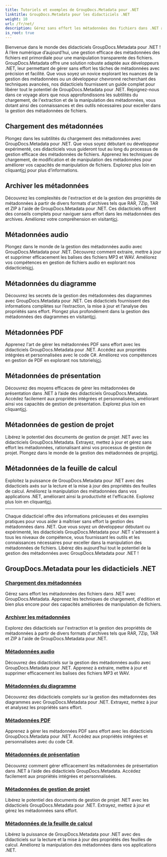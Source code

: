 ```yaml
---
title: Tutoriels et exemples de GroupDocs.Metadata pour .NET
linktitle: GroupDocs.Metadata pour les didacticiels .NET
weight: 10
url: /fr/net/
description: Gérez sans effort les métadonnées des fichiers dans .NET avec GroupDocs.Metadata. Apprenez les techniques de chargement, d'édition et bien plus encore pour des capacités améliorées de manipulation de fichiers.
is_root: true
---
```

Bienvenue dans le monde des didacticiels GroupDocs.Metadata pour .NET ! À l’ère numérique d’aujourd’hui, une gestion efficace des métadonnées des fichiers est primordiale pour une manipulation transparente des fichiers. GroupDocs.Metadata offre une solution robuste adaptée aux développeurs .NET, leur permettant de gérer sans effort les tâches de métadonnées avec précision et facilité. Que vous soyez un novice explorant les nuances de la gestion des métadonnées ou un développeur chevronné recherchant des techniques avancées, nos didacticiels fournissent un guide complet pour libérer tout le potentiel de GroupDocs.Metadata pour .NET. Rejoignez-nous dans ce voyage alors que nous approfondissons les subtilités du chargement, de l'extraction et de la manipulation des métadonnées, vous dotant ainsi des connaissances et des outils nécessaires pour exceller dans la gestion des métadonnées de fichiers.

## Chargement des métadonnées  
Plongez dans les subtilités du chargement des métadonnées avec GroupDocs.Metadata pour .NET. Que vous soyez débutant ou développeur expérimenté, ces didacticiels vous guideront tout au long du processus de gestion efficace des métadonnées de fichiers. Apprenez les techniques de chargement, de modification et de manipulation des métadonnées pour améliorer vos capacités de manipulation de fichiers. Explorez plus loin en cliquant[ici](./metadata-loading/) pour plus d’informations.

## Archiver les métadonnées  
 Découvrez les complexités de l'extraction et de la gestion des propriétés de métadonnées à partir de divers formats d'archives tels que RAR, 7Zip, TAR et ZIP à l'aide de GroupDocs.Metadata pour .NET. Ces didacticiels offrent des conseils complets pour naviguer sans effort dans les métadonnées des archives. Améliorez votre compréhension en visitant[ici](./archive-metadata/).

## Métadonnées audio  
 Plongez dans le monde de la gestion des métadonnées audio avec GroupDocs.Metadata pour .NET. Découvrez comment extraire, mettre à jour et supprimer efficacement les balises des fichiers MP3 et WAV. Améliorez vos compétences en gestion de fichiers audio en explorant nos didacticiels[ici](./audio-metadata/).

## Métadonnées du diagramme  
Découvrez les secrets de la gestion des métadonnées des diagrammes avec GroupDocs.Metadata pour .NET. Ces didacticiels fournissent des informations complètes sur l’extraction, la mise à jour et l’analyse des propriétés sans effort. Plongez plus profondément dans la gestion des métadonnées des diagrammes en visitant[ici](./diagram-metadata/).

## Métadonnées PDF  
 Apprenez l'art de gérer les métadonnées PDF sans effort avec les didacticiels GroupDocs.Metadata pour .NET. Accédez aux propriétés intégrées et personnalisées avec le code C#. Améliorez vos compétences en gestion de PDF en explorant nos tutoriels[ici](./pdf-metadata/).

## Métadonnées de présentation  
 Découvrez des moyens efficaces de gérer les métadonnées de présentation dans .NET à l’aide des didacticiels GroupDocs.Metadata. Accédez facilement aux propriétés intégrées et personnalisées, améliorant ainsi vos capacités de gestion de présentation. Explorez plus loin en cliquant[ici](./presentation-metadata/).

## Métadonnées de gestion de projet  
 Libérez le potentiel des documents de gestion de projet .NET avec les didacticiels GroupDocs.Metadata. Extrayez, mettez à jour et gérez sans effort les métadonnées, rationalisant ainsi vos processus de gestion de projet. Plongez dans le monde de la gestion des métadonnées de projet[ici](./project-management-metadata/).

## Métadonnées de la feuille de calcul  
Exploitez la puissance de GroupDocs.Metadata pour .NET avec des didacticiels axés sur la lecture et la mise à jour des propriétés des feuilles de calcul. Améliorez la manipulation des métadonnées dans vos applications .NET, améliorant ainsi la productivité et l'efficacité. Explorez plus loin en cliquant[ici](./spreadsheet-metadata/).

----
Chaque didacticiel offre des informations précieuses et des exemples pratiques pour vous aider à maîtriser sans effort la gestion des métadonnées dans .NET. Que vous soyez un développeur débutant ou expérimenté, les didacticiels GroupDocs.Metadata pour .NET s'adressent à tous les niveaux de compétence, vous fournissant les outils et les connaissances nécessaires pour exceller dans la manipulation des métadonnées de fichiers. Libérez dès aujourd’hui tout le potentiel de la gestion des métadonnées avec GroupDocs.Metadata pour .NET ! 

## GroupDocs.Metadata pour les didacticiels .NET
### [Chargement des métadonnées](./metadata-loading/)
Gérez sans effort les métadonnées des fichiers dans .NET avec GroupDocs.Metadata. Apprenez les techniques de chargement, d'édition et bien plus encore pour des capacités améliorées de manipulation de fichiers.
### [Archiver les métadonnées](./archive-metadata/)
Explorez des didacticiels sur l'extraction et la gestion des propriétés de métadonnées à partir de divers formats d'archives tels que RAR, 7Zip, TAR et ZIP à l'aide de GroupDocs.Metadata pour .NET.
### [Métadonnées audio](./audio-metadata/)
Découvrez des didacticiels sur la gestion des métadonnées audio avec GroupDocs.Metadata pour .NET. Apprenez à extraire, mettre à jour et supprimer efficacement les balises des fichiers MP3 et WAV.
### [Métadonnées du diagramme](./diagram-metadata/)
Découvrez des didacticiels complets sur la gestion des métadonnées des diagrammes avec GroupDocs.Metadata pour .NET. Extrayez, mettez à jour et analysez les propriétés sans effort.
### [Métadonnées PDF](./pdf-metadata/)
Apprenez à gérer les métadonnées PDF sans effort avec les didacticiels GroupDocs.Metadata pour .NET. Accédez aux propriétés intégrées et personnalisées avec du code C#.
### [Métadonnées de présentation](./presentation-metadata/)
Découvrez comment gérer efficacement les métadonnées de présentation dans .NET à l’aide des didacticiels GroupDocs.Metadata. Accédez facilement aux propriétés intégrées et personnalisées.
### [Métadonnées de gestion de projet](./project-management-metadata/)
Libérez le potentiel des documents de gestion de projet .NET avec les didacticiels GroupDocs.Metadata pour .NET. Extrayez, mettez à jour et gérez les métadonnées sans effort.
### [Métadonnées de la feuille de calcul](./spreadsheet-metadata/)
Libérez la puissance de GroupDocs.Metadata pour .NET avec des didacticiels sur la lecture et la mise à jour des propriétés des feuilles de calcul. Améliorez la manipulation des métadonnées dans vos applications .NET.
